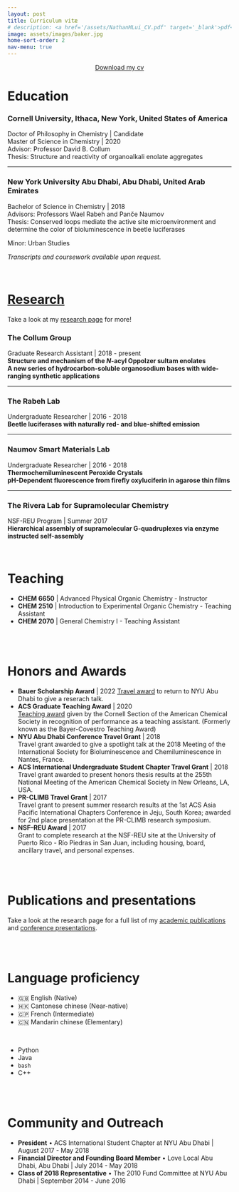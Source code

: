 ```yaml
---
layout: post
title: Curriculum vitæ
# description: <a href='/assets/NathanMLui_CV.pdf' target='_blank'>pdf</a>
image: assets/images/baker.jpg
home-sort-order: 2
nav-menu: true
---
```


<center>
    <!-- Download my <a href='/assets/NathanMLui_CV.pdf' target='_blank'>cv</a> and <a href='/assets/NathanMLui_resume.pdf' target='_blank'>résumé</a> -->
    <a href='/assets/NathanMLui_CV.pdf' target='_blank'>Download my cv</a>
</center>

# Education

### Cornell University, Ithaca, New York, United States of America

Doctor of Philosophy in Chemistry \| Candidate  
Master of Science in Chemistry \| 2020  
Advisor: Professor David B. Collum  
Thesis: Structure and reactivity of organoalkali enolate aggregates  

----

### New York University Abu Dhabi, Abu Dhabi, United Arab Emirates

Bachelor of Science in Chemistry \| 2018  
Advisors: Professors Wael Rabeh and Panče Naumov  
Thesis: Conserved loops mediate the active site microenvironment and determine the color of bioluminescence in beetle luciferases  
<!-- Specialization: Biochemistry   -->
Minor: Urban Studies  

<em>Transcripts and coursework available upon request.</em>

<!--
### UWC-USA, Montezuma, NM, USA

International Baccalaureate Diploma Programme (2014) 
-->

<br />

# [Research](/research.html)

Take a look at my [research page](/research.html) for more!

### The Collum Group

Graduate Research Assistant | 2018 - present  
**Structure and mechanism of the *N*-acyl Oppolzer sultam enolates**  
**A new series of hydrocarbon-soluble organosodium bases with wide-ranging synthetic applications**

----

### The Rabeh Lab

Undergraduate Researcher | 2016 - 2018  
**Beetle luciferases with naturally red- and blue-shifted emission**  

----

### Naumov Smart Materials Lab

Undergraduate Researcher | 2016 - 2018  
**Thermochemiluminescent Peroxide Crystals**  
**pH-Dependent fluorescence from firefly oxyluciferin in agarose thin films**  

----

### The Rivera Lab for Supramolecular Chemistry

NSF-REU Program | Summer 2017  
**Hierarchical assembly of supramolecular G-quadruplexes via enzyme instructed self-assembly**  

<br />

# Teaching

- **CHEM 6650** \| Advanced Physical Organic Chemistry - Instructor  
- **CHEM 2510** \| Introduction to Experimental Organic Chemistry - Teaching Assistant  
- **CHEM 2070** \| General Chemistry I - Teaching Assistant  

<br />
<br />

# Honors and Awards

- **Bauer Scholarship Award** \| 2022
<a href='https://chemistry.cornell.edu/grad-awards' target='_blank'>Travel award</a> to return to NYU Abu Dhabi to give a reserach talk.  
- **ACS Graduate Teaching Award** \| 2020  
<a href='https://chemistry.cornell.edu/grad-awards' target='_blank'>Teaching award</a> given by the Cornell Section of the American Chemical Society in recognition of performance as a teaching assistant. (Formerly known as the Bayer-Covestro Teaching Award)  
- **NYU Abu Dhabi Conference Travel Grant** \| 2018  
Travel grant awarded to give a spotlight talk at the 2018 Meeting of the International Society for Bioluminescence and Chemiluminescence in Nantes, France.  
- **ACS International Undergraduate Student Chapter Travel Grant** \| 2018  
Travel grant awarded to present honors thesis results at the 255th National Meeting of the American Chemical Society in New Orleans, LA, USA.  
- **PR-CLIMB Travel Grant** \| 2017  
Travel grant to present summer research results at the 1st ACS Asia Pacific International Chapters Conference in Jeju, South Korea; awarded for 2nd place presentation at the PR-CLIMB research symposium.  
- **NSF–REU Award** \| 2017  
Grant to complete research at the NSF-REU site at the University of Puerto Rico - Río Piedras in San Juan, including housing, board, ancillary travel, and personal expenses.

<br />
<br />

# Publications and presentations

Take a look at the research page for a full list of my [academic publications](/research.html#papers) and [conference presentations](/research.html#talks).  

<br />
<br />

# Language proficiency

<div class="row">
    <div class="6u 12u$(small)">
        <ul>
            <li>&#127468;&#127463; English (Native)</li>
            <li>&#127469;&#127472; Cantonese chinese (Near-native)</li>
            <li>&#127464;&#127477; French (Intermediate)</li>
            <li>&#127464;&#127475; Mandarin chinese (Elementary)</li>
        </ul>
        <br />
    </div>
    <div class="6u$ 12u$(small)">
        <ul>
            <li><i class="fab fa-python"></i> Python</li>
            <li><i class="fab fa-java"></i> Java</li>
            <li><i class="fas fa-terminal"></i> <code>bash</code></li>
            <li><i class="fas fa-code"></i> C++</li>
            <!-- <li><i class="fab fa-linux"></i> Linux</li> -->
            <!-- <li><i class="fas fa-code-branch"></i> Version control with <i class="fab fa-git-square"></i></li> -->
            <!-- <li>$\LaTeX$</li> -->
        </ul>
    </div>
</div>

<br />
<br />

# Community and Outreach

- **President** • ACS International Student Chapter at NYU Abu Dhabi \| August 2017 - May 2018  
- **Financial Director and Founding Board Member** • Love Local Abu Dhabi, Abu Dhabi  \| July 2014 - May 2018  
- **Class of 2018 Representative** • The 2010 Fund Committee at NYU Abu Dhabi \| September 2014 - June 2016  

<br />
